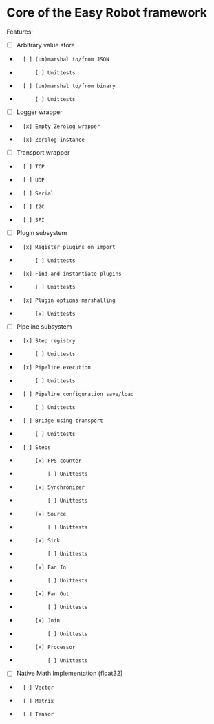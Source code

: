 # Core of the Easy Robot framework

Features:
-  [ ] Arbitrary value store
-       [ ] (un)marshal to/from JSON
-           [ ] Unittests
-       [ ] (un)marshal to/from binary
-           [ ] Unittests
-   [ ] Logger wrapper
-       [x] Empty Zerolog wrapper
-       [x] Zerolog instance
-   [ ] Transport wrapper
-       [ ] TCP
-       [ ] UDP
-       [ ] Serial
-       [ ] I2C
-       [ ] SPI
-   [ ] Plugin subsystem
-       [x] Register plugins on import
-           [ ] Unittests
-       [x] Find and instantiate plugins
-           [ ] Unittests
-       [x] Plugin options marshalling
-           [x] Unittests
-   [ ] Pipeline subsystem
-       [x] Step registry
-           [ ] Unittests
-       [x] Pipeline execution
-           [ ] Unittests
-       [ ] Pipeline configuration save/load
-           [ ] Unittests
-       [ ] Bridge using transport
-           [ ] Unittests
-       [ ] Steps
-           [x] FPS counter
-               [ ] Unittests
-           [x] Synchronizer
-               [ ] Unittests
-           [x] Source
-               [ ] Unittests
-           [x] Sink
-               [ ] Unittests
-           [x] Fan In
-               [ ] Unittests
-           [x] Fan Out
-               [ ] Unittests
-           [x] Join
-               [ ] Unittests
-           [x] Processor
-               [ ] Unittests
-   [ ] Native Math Implementation (float32)
-       [ ] Vector
-       [ ] Matrix
-       [ ] Tensor
